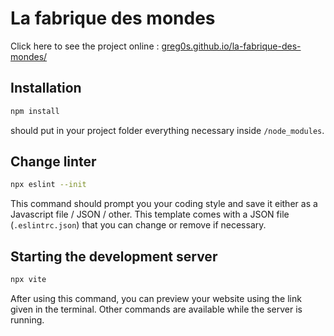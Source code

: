 # La fabrique des mondes

Click here to see the project online : [greg0s.github.io/la-fabrique-des-mondes/](https://greg0s.github.io/la-fabrique-des-mondes/)

## Installation

```sh
npm install
```
should put in your project folder everything necessary inside `/node_modules`.

## Change linter

```sh
npx eslint --init
```
This command should prompt you your coding style and save it either as a Javascript file / JSON / other.
This template comes with a JSON file (`.eslintrc.json`) that you can change or remove if necessary.

## Starting the development server

```sh
npx vite
```
After using this command, you can preview your website using the link given in the terminal.
Other commands are available while the server is running.


